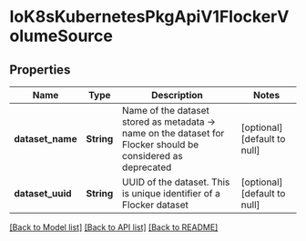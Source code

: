 # IoK8sKubernetesPkgApiV1FlockerVolumeSource

## Properties
Name | Type | Description | Notes
------------ | ------------- | ------------- | -------------
**dataset_name** | **String** | Name of the dataset stored as metadata -&gt; name on the dataset for Flocker should be considered as deprecated | [optional] [default to null]
**dataset_uuid** | **String** | UUID of the dataset. This is unique identifier of a Flocker dataset | [optional] [default to null]

[[Back to Model list]](../README.md#documentation-for-models) [[Back to API list]](../README.md#documentation-for-api-endpoints) [[Back to README]](../README.md)


